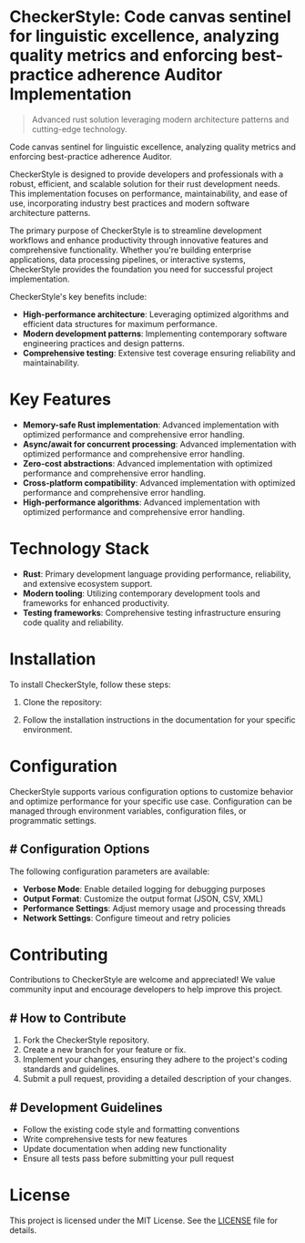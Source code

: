 <!-- fallback_CheckerStyle_20250804233114_62543 -->

# CheckerStyle: Code canvas sentinel for linguistic excellence, analyzing quality metrics and enforcing best-practice adherence Auditor Implementation
> Advanced rust solution leveraging modern architecture patterns and cutting-edge technology.

Code canvas sentinel for linguistic excellence, analyzing quality metrics and enforcing best-practice adherence Auditor.

CheckerStyle is designed to provide developers and professionals with a robust, efficient, and scalable solution for their rust development needs. This implementation focuses on performance, maintainability, and ease of use, incorporating industry best practices and modern software architecture patterns.

The primary purpose of CheckerStyle is to streamline development workflows and enhance productivity through innovative features and comprehensive functionality. Whether you're building enterprise applications, data processing pipelines, or interactive systems, CheckerStyle provides the foundation you need for successful project implementation.

CheckerStyle's key benefits include:

* **High-performance architecture**: Leveraging optimized algorithms and efficient data structures for maximum performance.
* **Modern development patterns**: Implementing contemporary software engineering practices and design patterns.
* **Comprehensive testing**: Extensive test coverage ensuring reliability and maintainability.

# Key Features

* **Memory-safe Rust implementation**: Advanced implementation with optimized performance and comprehensive error handling.
* **Async/await for concurrent processing**: Advanced implementation with optimized performance and comprehensive error handling.
* **Zero-cost abstractions**: Advanced implementation with optimized performance and comprehensive error handling.
* **Cross-platform compatibility**: Advanced implementation with optimized performance and comprehensive error handling.
* **High-performance algorithms**: Advanced implementation with optimized performance and comprehensive error handling.

# Technology Stack

* **Rust**: Primary development language providing performance, reliability, and extensive ecosystem support.
* **Modern tooling**: Utilizing contemporary development tools and frameworks for enhanced productivity.
* **Testing frameworks**: Comprehensive testing infrastructure ensuring code quality and reliability.

# Installation

To install CheckerStyle, follow these steps:

1. Clone the repository:


2. Follow the installation instructions in the documentation for your specific environment.

# Configuration

CheckerStyle supports various configuration options to customize behavior and optimize performance for your specific use case. Configuration can be managed through environment variables, configuration files, or programmatic settings.

## # Configuration Options

The following configuration parameters are available:

* **Verbose Mode**: Enable detailed logging for debugging purposes
* **Output Format**: Customize the output format (JSON, CSV, XML)
* **Performance Settings**: Adjust memory usage and processing threads
* **Network Settings**: Configure timeout and retry policies

# Contributing

Contributions to CheckerStyle are welcome and appreciated! We value community input and encourage developers to help improve this project.

## # How to Contribute

1. Fork the CheckerStyle repository.
2. Create a new branch for your feature or fix.
3. Implement your changes, ensuring they adhere to the project's coding standards and guidelines.
4. Submit a pull request, providing a detailed description of your changes.

## # Development Guidelines

* Follow the existing code style and formatting conventions
* Write comprehensive tests for new features
* Update documentation when adding new functionality
* Ensure all tests pass before submitting your pull request

# License

This project is licensed under the MIT License. See the [LICENSE](https://github.com/coralnws/CheckerStyle/blob/main/LICENSE) file for details.
